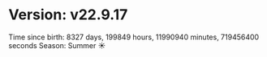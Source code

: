 # Version: v22.9.17
Time since birth: 8327 days, 199849 hours, 11990940 minutes, 719456400 seconds
Season: Summer ☀️
